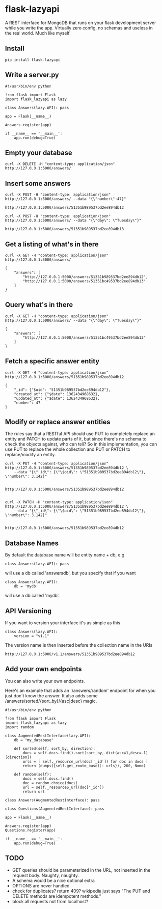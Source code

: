 flask-lazyapi
=============   

A REST interface for MongoDB that runs on your flask development server while you write the app.
Virtually zero config, no schemas and useless in the real world. Much like myself. 

Install
-------

    pip install flask-lazyapi

Write a server.py
-----------------

    #!/usr/bin/env python

    from flask import Flask
    import flask_lazyapi as lazy

    class Answers(lazy.API): pass

    app = Flask(__name__)

    Answers.register(app)

    if __name__ == '__main__':
        app.run(debug=True)

Empty your database
-------------------

    curl -X DELETE -H "content-type: application/json" http://127.0.0.1:5000/answers/

Insert some answers
-------------------

    curl -X POST -H "content-type: application/json" http://127.0.0.1:5000/answers/ --data "{\"number\":47}"

    http://127.0.0.1:5000/answers/51351b989537bd2ee894db12

    curl -X POST -H "content-type: application/json" http://127.0.0.1:5000/answers/ --data "{\"day\": \"Tuesday\"}"

    http://127.0.0.1:5000/answers/51351b989537bd2ee894db13


Get a listing of what's in there
--------------------------------

    curl -X GET -H "content-type: application/json" http://127.0.0.1:5000/answers/

    {
        "answers": [
            "http://127.0.0.1:5000/answers/51351b989537bd2ee894db12",
            "http://127.0.0.1:5000/answers/51351bc49537bd2ee894db13"
        ]
    }


Query what's in there
--------------------------------

    curl -X GET -H "content-type: application/json" http://127.0.0.1:5000/answers/ --data "{\"day\": \"Tuesday\"}"

    {
        "answers": [
            "http://127.0.0.1:5000/answers/51351bc49537bd2ee894db13"
        ]
    }


Fetch a specific answer entity
------------------------------

    curl -X GET -H "content-type: application/json" http://127.0.0.1:5000/answers/51351b989537bd2ee894db12

    {
        "_id": {"$oid": "51351b989537bd2ee894db12"},
        "created_at": {"$date": 1362434968632},
        "updated_at": {"$date": 1362434968632},
        "number": 47
    }


Modify or replace answer entities
---------------------------------

The rules say that a RESTful API should use PUT to completely replace an entity and PATCH to
update parts of it, but since there's no schema to check the objects against, who can tell? So in this implementation,
you can use PUT to replace the whole collection and PUT or PATCH to replace/modify an entity.

    curl -X PUT -H "content-type: application/json" http://127.0.0.1:5000/answers/51351b989537bd2ee894db12 \
        --data "{\"_id\": {\"\$oid\": \"51351b989537bd2ee894db12\"}, \"number\": 3.142}"


    http://127.0.0.1:5000/answers/51351b989537bd2ee894db12


    curl -X PATCH -H "content-type: application/json" http://127.0.0.1:5000/answers/51351b989537bd2ee894db12 \
        --data "{\"_id\": {\"\$oid\": \"51351b989537bd2ee894db12\"}, \"number\": 3.142}"


    http://127.0.0.1:5000/answers/51351b989537bd2ee894db12


Database Names
--------------

By default the database name will be entity name + db, e.g.

    class Answers(lazy.API): pass

will use a db called 'answersdb', but you specify that if you want

    class Answers(lazy.API):
        db = 'mydb'

will use a db called 'mydb'.


API Versioning
--------------

If you want to version your interface it's as simple as this

    class Answers(lazy.API):
        version = "v1.1"

The version name is then inserted before the collection name in the URIs

    http://127.0.0.1:5000/v1.1/answers/51351b989537bd2ee894db12


Add your own endpoints
----------------------
You can also write your own endpoints.

Here's an example that adds an '/answers/random' endpoint for when you just
don't know the answer. It also adds some /answers/sorted/{sort_by}/{asc|desc} magic.

    #!/usr/bin/env python

    from flask import Flask
    import flask_lazyapi as lazy
    import random

    class AugmentedRestInterface(lazy.API):
        db = "my_database"
        
        def sorted(self, sort_by, direction):
            docs = self.docs.find().sort(sort_by, dict(asc=1,desc=-1)[direction])
            urls = [ self._resource_url(doc['_id']) for doc in docs ]
            return (dumps({self.get_route_base(): urls}), 200, None)

        def random(self):
            docs = self.docs.find()
            doc = random.choice(docs)
            url = self._resourceS_url(doc['_id'])
            return url
            
    class Answers(AugmentedRestInterface): pass

    class Questions(AugmentedRestInterface): pass
        
    app = Flask(__name__)

    Answers.register(app)
    Questions.register(app)

    if __name__ == '__main__':
        app.run(debug=True)


TODO
----
* GET queries should be parameterized in the URL, not inserted in the request body. Naughty, naughty.
* A schema would be a nice optional extra
* OPTIONS are never handled
* check for duplicates? return 409? wikipedia just says "The PUT and DELETE methods are idempotent methods."
* block all requests not from localhost?
